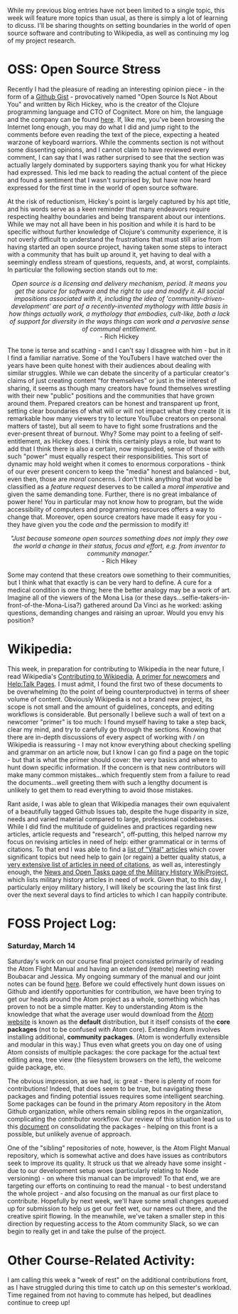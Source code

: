 While my previous blog entries have not been limited to a single topic, this week will feature more topics than usual, as there is simply a lot of learning to dicuss. I'll be sharing thoughts on setting boundaries in the world of open source software and contributing to Wikipedia, as well as continuing my log of my project research.

# OSS: Open Source Stress
Recently I had the pleasure of reading an interesting opinion piece - in the form of a [Github Gist](https://gist.github.com/richhickey/1563cddea1002958f96e7ba9519972d9) - provocatively named "Open Source Is Not About You" and written by Rich Hickey, who is the creator of the Clojure programming language and CTO of Cognitect. More on him, the language and the company can be found [here](https://clojure.org). If, like me, you've been browsing the Internet long enough, you may do what I did and jump right to the comments before even reading the text of the piece, expecting a heated warzone of keyboard warriors. While the comments section is not without some dissenting opinions, and I cannot claim to have reviewed every comment, I can say that I was rather surprised to see that the section was actually largely dominated by supporters saying thank you for what Hickey had expressed. This led me back to reading the actual content of the piece and found a sentiment that I wasn't surprised by, but have now heard expressed for the first time in the world of open source software.

At the risk of reductionism, Hickey's point is largely captured by his apt title, and his words serve as a keen reminder that many endeavors require respecting healthy boundaries and being transparent about our intentions. While we may not all have been in his position and while it is hard to be specific without further knowledge of Clojure's community experience, it is not overly difficult to understand the frustrations that must still arise from having started an open source project, having taken some steps to interact with a community that has built up around it, yet having to deal with a seemingly endless stream of questions, requests, and, at worst, complaints. In particular the following section stands out to me: 

<center><i>Open source is a licensing and delivery mechanism, period. It means you get the source for software and the right to use and modify it. All social impositions associated with it, including the idea of 'community-driven-development' are part of a recently-invented mythology with little basis in how things actually work, a mythology that embodies, cult-like, both a lack of support for diversity in the ways things can work and a pervasive sense of communal entitlement.</i></center> 
<center>- Rich Hickey </center>

The tone is terse and scathing - and I can't say I disagree with him - but in it I find a familiar narrative. Some of the YouTubers I have watched over the years have been quite honest with their audiences about dealing with similar struggles. While we can debate the sincerity of a particular creator's claims of just creating content "for themselves" or just in the interest of sharing, it seems as though many creators have found themselves wrestling with their new "public" positions and the communities that have grown around them. Prepared creators can be honest and transparent up front, setting clear boundaries of what will or will not impact what they create (it is remarkable how many viewers try to lecture YouTube creators on personal matters of taste), but all seem to have to fight some frustrations and the ever-present threat of burnout. Why? Some may point to a feeling of self-entitlement, as Hickey does. I think this certainly plays a role, but want to add that I think there is also a certain, now misguided, sense of those with such "power" must equally respect their responsibilities. This sort of dynamic may hold weight when it comes to enormous corporations - think of our ever present concern to keep the "media" honest and balanced - but, even then, those are *moral* concerns. I don't think anything that would be classified as a *feature request* deserves to be called a *moral imperative* and given the same demanding tone. Further, there is no great imbalance of power here! You in particular may not know how to program, but the wide accessibility of computers and programming resources offers a way to change that. Moreover, open source creators have made it easy for you - they have given you the code *and* the permission to modify it! 

<center><i>"Just because someone open sources something does not imply they owe the world a change in their status, focus and effort, e.g. from inventor to community manager."</i></center>
<center>- Rich Hikey</center>

Some may contend that these creators owe something to their communities, but I think what that exactly is can be very hard to define. A cure for a medical condition is one thing; here the better analogy may be a work of art. Imagine all of the viewers of the Mona Lisa (or these days...selfie-takers-in-front-of-the-Mona-Lisa?) gathered around Da Vinci as he worked: asking questions, demanding changes and raising an uproar. Would you envy his position? 

# Wikipedia:
This week, in preparation for contributing to Wikipedia in the near future, I read Wikipedia's [Contributing to Wikipedia](https://en.wikipedia.org/wiki/Wikipedia:Contributing_to_Wikipedia#Getting_started), [A primer for newcomers](https://en.wikipedia.org/wiki/Wikipedia:A_primer_for_newcomers) and [Help:Talk Pages](https://en.wikipedia.org/wiki/Help:Talk_pages). I must admit, I found the first two of these documents to be overwhelming (to the point of being counterproductve) in terms of sheer volume of content. Obviously Wikipedia is not a brand new project, its scope is not small and the amount of guidelines, concepts, and editing workflows is considerable. But personally I believe such a wall of text on a newcomer "primer" is too much: I found myself having to take a step back, clear my mind, and try to carefully go through the sections. Knowing that there are in-depth discussions of every aspect of working with / on Wikipedia is reassuring - I may not know everything about checking spelling and grammar on an article now, but I know I can go find a page on the topic - but that is what the primer should cover: the very basics and where to hunt down specific information. If the concern is that new contributors will make many common mistakes...which frequently stem from a failure to read the documents...well greeting them with such a lengthy document is unlikely to get them to read everything to avoid those mistakes.

Rant aside, I was able to glean that Wikipedia manages their own equivalent of a beautifully tagged Github Issues tab, despite the huge disparity in size, needs and varied material compared to large, professional codebases. While I did find the multitude of guidelines and practices regarding new articles, article requests and "research", off-putting, this helped narrow my focus on revising articles in need of help: either grammatical or in terms of citations. To that end I was able to find a [list of "Vital" articles](https://en.wikipedia.org/wiki/Wikipedia:Vital_articles) which cover significant topics but need help to gain (or regain) a better quality status, a [very extensive list of articles in need of citations](https://en.wikipedia.org/wiki/Category:All_articles_with_unsourced_statements), as well as, interestingly enough, the [News and Open Tasks page of the Military History WikiProject](https://en.wikipedia.org/wiki/Wikipedia:WikiProject_Military_history/Open_tasks), which lists military history articles in need of work. Given that, to this day, I particularly enjoy military history, I will likely be scouring the last link first over the next several days to find articles to which I can happily contribute.

# FOSS Project Log:
### Saturday, March 14
Saturday's work on our course final project consisted primarily of reading the Atom Flight Manual and having an extended (remote) meeting with Boubacar and Jessica. My ongoing summary of the manual and our joint notes can be found [here](https://hackmd.io/@drizhekGSpqvVRsSWVyXNA/BkbIno0EI). Before we could effectively hunt down issues on Github and identify opportunities for contribution, we have been trying to get our heads around the Atom project as a whole, something which has proven to not be a simple matter. Key to understanding Atom is the knowledge that what the average user would download from the [Atom website](https://atom.io) is known as the **default** distribution, but it itself consists of the **core packages** (not to be confused with Atom core). Extending Atom involves installing additional, **community packages**. (Atom is wonderfully extensible and modular in this way.) Thus even what greets you on day one of using Atom consists of multiple packages: the core package for the actual text editing area, tree view (the filesystem browsers on the left), the welcome guide package, etc. 

The obvious impression, as we had, is: great - there is plenty of room for contributions! Indeed, that does seem to be true, but navigating these packages and finding potential issues requires some intelligent searching. Some packages can be found in the primary Atom repository in the Atom Github organization, while others remain sibling repos in the organization, complicating the contributor workflow. Our review of this situation lead us to this [document](https://github.com/atom/atom/blob/master/docs/rfcs/003-consolidate-core-packages.md) on consolidating the packages - helping on this front is a possible, but unlikely avenue of approach. 

One of the "sibling" repositories of note, however, is the Atom Flight Manual repository, which is somewhat active and does have issues as contributors seek to improve its quality. It struck us that we already have some insight - due to our development setup woes (particularly relating to Node versioning) - on where this manual can be improved! To that end, we are targeting our efforts on continuing to read the manual - to best understand the whole project - and also focusing on the manual as our first place to contribute. Hopefully by next week, we'll have some small changes queued up for submission to help us get our feet wet, our names out there, and the creative spirit flowing. In the meanwhile, we've taken a smaller step in this direction by requesting access to the Atom community Slack, so we can begin to really get in and take the pulse of the project.

# Other Course-Related Activity:
I am calling this week a "week of rest" on the additional contributions front, as I have struggled during this time to catch up on this semester's workload. Time regained from not having to commute has helped, but deadlines continue to creep up!
